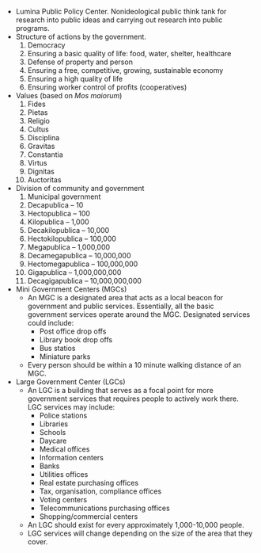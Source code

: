 * Lumina Public Policy Center. Nonideological public think tank for research into public ideas and carrying out research into public programs.
* Structure of actions by the government.
  1. Democracy
  2. Ensuring a basic quality of life: food, water, shelter, healthcare
  3. Defense of property and person
  4. Ensuring a free, competitive, growing, sustainable economy
  5. Ensuring a high quality of life
  6. Ensuring worker control of profits (cooperatives)
* Values (based on *Mos maiorum*)
  1. Fides
  2. Pietas
  3. Religio
  4. Cultus
  5. Disciplina
  6. Gravitas
  7. Constantia
  8. Virtus
  9. Dignitas
  10. Auctoritas
* Division of community and government
  1. Municipal government
  2. Decapublica – 10
  3. Hectopublica – 100
  4. Kilopublica – 1,000
  5. Decakilopublica – 10,000
  6. Hectokilopublica – 100,000
  7. Megapublica – 1,000,000
  8. Decamegapublica – 10,000,000
  9. Hectomegapublica – 100,000,000
  10. Gigapublica – 1,000,000,000
  11. Decagigapublica – 10,000,000,000
* Mini Government Centers (MGCs)
  * An MGC is a designated area that acts as a local beacon for government and public services. Essentially, all the basic government services operate around the MGC. Designated services could include:
    * Post office drop offs
    * Library book drop offs
    * Bus statios
    * Miniature parks
  * Every person should be within a 10 minute walking distance of an MGC.
* Large Government Center (LGCs)
  * An LGC is a building that serves as a focal point for more government services that requires people to actively work there. LGC services may include:
    * Police stations
    * Libraries
    * Schools
    * Daycare
    * Medical offices
    * Information centers
    * Banks
    * Utilities offices
    * Real estate purchasing offices
    * Tax, organisation, compliance offices
    * Voting centers
    * Telecommunications purchasing offices
    * Shopping/commercial centers
  * An LGC should exist for every approximately 1,000-10,000 people.
  * LGC services will change depending on the size of the area that they cover.

